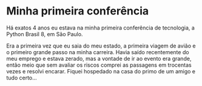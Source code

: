 # Minha primeira conferência

Há exatos 4 anos eu estava na minha primeira conferência de tecnologia, a Python Brasil 8, em São Paulo.

Era a primeira vez que eu saia do meu estado, a primeira viagem de avião e o primeiro grande passo na minha carreira. Havia saído recentemente do meu emprego e estava zerado, mas a vontade de ir ao evento era grande, então meio que sem avaliar os riscos comprei as passagens em trocentas vezes e resolvi encarar. Fiquei hospedado na casa do primo de um amigo e tudo certo...

